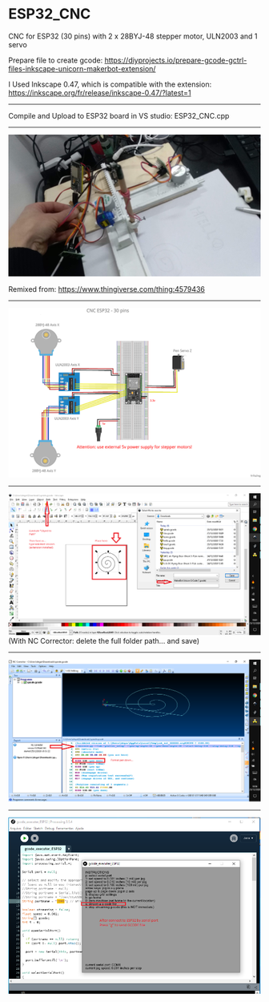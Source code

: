 # ESP32_CNC
CNC for ESP32 (30 pins) with 2 x 28BYJ-48 stepper motor, ULN2003 and 1 servo


Prepare file to create gcode:
https://diyprojects.io/prepare-gcode-gctrl-files-inkscape-unicorn-makerbot-extension/

I Used Inkscape 0.47, which is compatible with the extension:
https://inkscape.org/fr/release/inkscape-0.47/?latest=1


***

Compile and Upload to ESP32 board in VS studio: ESP32_CNC.cpp 

***
![alt text](https://github.com/adegard/ESP32_CNC/blob/master/IMG_20201225_184102.jpg?raw=true)

Remixed from: https://www.thingiverse.com/thing:4579436


***
![alt text](https://github.com/adegard/ESP32_CNC/blob/master/CNC_ESP32_28BYJ-48_Schema.png?raw=true)

***

![alt text](https://github.com/adegard/ESP32_CNC/blob/master/Inkscape%20saving%20gcode.png?raw=true)
(With NC Corrector: delete the full folder path... and save)
***
![alt text](https://github.com/adegard/ESP32_CNC/blob/master/corrected%20gcode.png?raw=true)

***
![alt text](https://github.com/adegard/ESP32_CNC/blob/master/Sending%20GCODE%20file%20on%20Processing%20software.png?raw=true)
